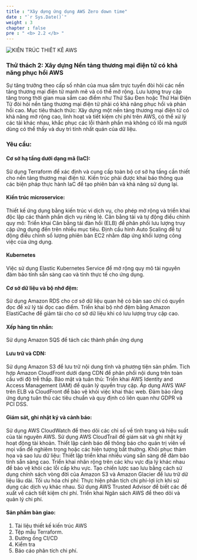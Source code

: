```yaml
---
title : "Xây dựng ứng dụng AWS Zero down time"
date : "`r Sys.Date()`"
weight : 3
chapter : false
pre : " <b> 2.2 </b> "
---
```


![KIẾN TRÚC THIẾT KẾ AWS](/images/2.2/HA_AWS_DESIGN.png?featherlight=false&width=100pc)


### Thử thách 2: Xây dựng Nền tảng thương mại điện tử có khả năng phục hồi AWS

Sự tăng trưởng theo cấp số nhân của mua sắm trực tuyến đòi hỏi các nền tảng thương mại điện tử mạnh mẽ và có thể mở rộng. Lưu lượng truy cập tăng trong thời gian mua sắm cao điểm như Thứ Sáu Đen hoặc Thứ Hai Điện Tử đòi hỏi nền tảng thương mại điện tử phải có khả năng phục hồi và phản hồi cao. Mục tiêu thách thức: Xây dựng một nền tảng thương mại điện tử có khả năng mở rộng cao, linh hoạt và tiết kiệm chi phí trên AWS, có thể xử lý các tải khác nhau, khắc phục các lỗi thành phần mà không có lỗi mà người dùng có thể thấy và duy trì tính nhất quán của dữ liệu.

### Yêu cầu:

#### Cơ sở hạ tầng dưới dạng mã (IaC):
Sử dụng Terraform để xác định và cung cấp toàn bộ cơ sở hạ tầng cần thiết cho nền tảng thương mại điện tử. Kiến trúc phải được khai báo thông qua các biện pháp thực hành IaC để tạo phiên bản và khả năng sử dụng lại.
#### Kiến trúc microservice:
Thiết kế ứng dụng bằng kiến trúc vi dịch vụ, cho phép mở rộng và triển khai độc lập các thành phần dịch vụ riêng lẻ.
Cân bằng tải và tự động điều chỉnh quy mô: Triển khai Cân bằng tải đàn hồi (ELB) để phân phối lưu lượng truy cập ứng dụng đến trên nhiều mục tiêu. Định cấu hình Auto Scaling để tự động điều chỉnh số lượng phiên bản EC2 nhằm đáp ứng khối lượng công việc của ứng dụng.
#### Kubernetes
Việc sử dụng Elastic Kubernetes Service để mở rộng quy mô tài nguyên đảm bảo tính sẵn sàng cao và tính thực tế cho ứng dụng.

#### Cơ sở dữ liệu và bộ nhớ đệm:

Sử dụng Amazon RDS cho cơ sở dữ liệu quan hệ có bản sao chỉ có quyền đọc để xử lý tải đọc cao điểm. Triển khai bộ nhớ đệm bằng Amazon ElastiCache để giảm tải cho cơ sở dữ liệu khi có lưu lượng truy cập cao.
#### Xếp hàng tin nhắn:
Sử dụng Amazon SQS để tách các thành phần ứng dụng
#### Lưu trữ và CDN:
Sử dụng Amazon S3 để lưu trữ nội dung tĩnh và phương tiện sản phẩm. Tích hợp Amazon CloudFront dưới dạng CDN để phân phối nội dung trên toàn cầu với độ trễ thấp. Bảo mật và tuân thủ: Triển khai AWS Identity and Access Management (IAM) để quản lý quyền truy cập. Áp dụng AWS WAF trên ELB và CloudFront để bảo vệ khỏi việc khai thác web. Đảm bảo rằng ứng dụng tuân thủ các tiêu chuẩn và quy định có liên quan như GDPR và PCI DSS.

#### Giám sát, ghi nhật ký và cảnh báo:
Sử dụng AWS CloudWatch để theo dõi các chỉ số về tình trạng và hiệu suất của tài nguyên AWS. Sử dụng AWS CloudTrail để giám sát và ghi nhật ký hoạt động tài khoản. Thiết lập cảnh báo để thông báo cho quản trị viên về mọi vấn đề nghiêm trọng hoặc các hiện tượng bất thường. Khôi phục thảm họa và sao lưu dữ liệu: Thiết lập triển khai nhiều vùng sẵn sàng để đảm bảo tính sẵn sàng cao. Triển khai nhân rộng trên các khu vực địa lý khác nhau để bảo vệ khỏi các lỗi cấp khu vực. Tạo chiến lược sao lưu bằng cách sử dụng chính sách vòng đời của Amazon S3 và Amazon Glacier để lưu trữ dữ liệu lâu dài. Tối ưu hóa chi phí: Thực hiện phân tích chi phí-lợi ích khi sử dụng các dịch vụ khác nhau. Sử dụng AWS Trusted Advisor để biết các đề xuất về cách tiết kiệm chi phí. Triển khai Ngân sách AWS để theo dõi và quản lý chi phí.

#### Sản phẩm bàn giao:

1. Tài liệu thiết kế kiến trúc AWS
2. Tệp mẫu Terraform.
3. Đường ống CI/CD
4. Kiểm tra
5. Báo cáo phân tích chi phí.